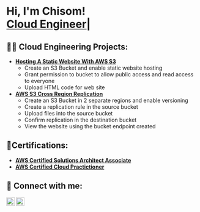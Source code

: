 <h1>Hi, I'm Chisom! <br/><a <a href="https://www.linkedin.com/in/chisom-okafor-j/">Cloud Engineer</a>| </h1>

<h2>👨‍💻 Cloud Engineering Projects:</h2>

- <b>[Hosting A Static Website With AWS S3](https://github.com/ok4chisom/Hosting-A-Static-Website-on-S3)</b>
  - Create an S3 Bucket and enable static website hosting
  - Grant permission to bucket to allow public access and read access to everyone
  - Upload HTML code for web site
- <b>[AWS S3 Cross Region Replication](https://github.com/joshmadakor1/Algorithms-Practice)</b>
  - Create an S3 Bucket in 2 separate regions and enable versioning
  - Create a replication rule in the source bucket
  - Upload files into the source bucket
  - Confirm replication in the destination bucket
  - View the website using the bucket endpoint created
  
<h2> 📑Certifications: </h2>

- <b>[AWS Certified Solutions Architect Associate](https://www.credly.com/badges/be400481-6412-4f75-a77d-f0a9645ee470/public_url)</b>
- <b>[AWS Certified Cloud Practictioner](https://www.credly.com/badges/afbb80e9-1fc2-401a-9102-186c24f37d80/public_url)</b>
<!--
<h2>📺 YouTube Videos</h2>

- [Hosting A Static Website With AWS S3](https://www.youtube.com/watch?v=a83ASGn_V_s)
- [A Day in the Life of a Cybersecurity Anayst](https://www.youtube.com/watch?v=uHy3oM7NnoU)
- [How to Create a KeyLogger (C#)](https://www.youtube.com/watch?v=N-L9hklSlNk)
- [Ransomware Demonstration (C#)](https://www.youtube.com/watch?v=OfvdQeh79s0)
- [Is WGU Legit?](https://www.youtube.com/watch?v=E2MwRWxDBkA)
-->
<h2> 🤳 Connect with me:</h2>

[<img align="left" alt="JoshMadakor | YouTube" width="22px" src="https://cdn.jsdelivr.net/npm/simple-icons@v3/icons/youtube.svg" />][youtube]
[<img align="left" alt="JoshMadakor | LinkedIn" width="22px" src="https://cdn.jsdelivr.net/npm/simple-icons@v3/icons/linkedin.svg" />][linkedin]

[twitter]: https://twitter.com/joshmadakor
[youtube]: https://www.youtube.com/c/joshmadakor
[instagram]: https://www.instagram.com/joshmadakor/
[linkedin]: https://linkedin.com/in/joshmadakor

<!--
**joshmadakor1/joshmadakor1** is a ✨ _special_ ✨ repository because its `README.md` (this file) appears on your GitHub profile.

Here are some ideas to get you started:

- 🔭 I’m currently working on ...
- 🌱 I’m currently learning ...
- 👯 I’m looking to collaborate on ...
- 🤔 I’m looking for help with ...
- 💬 Ask me about ...
- 📫 How to reach me: ...
- 😄 Pronouns: ...
- ⚡ Fun fact: ...
-->

